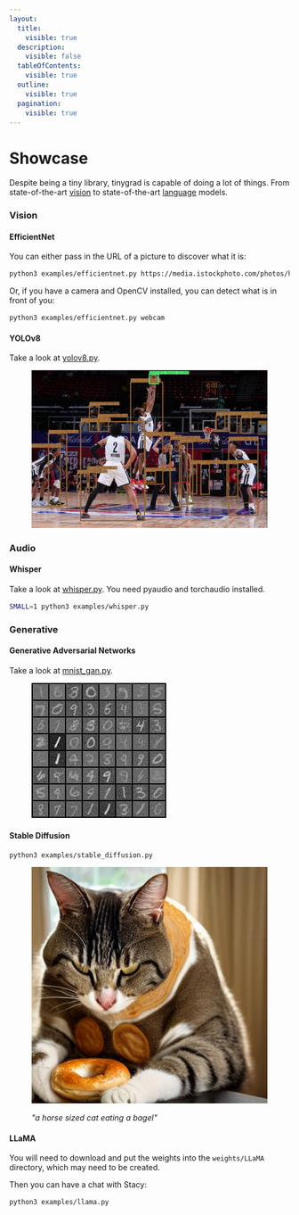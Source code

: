 ```yaml
---
layout:
  title:
    visible: true
  description:
    visible: false
  tableOfContents:
    visible: true
  outline:
    visible: true
  pagination:
    visible: true
---
```


# Showcase

Despite being a tiny library, tinygrad is capable of doing a lot of things. From state-of-the-art [vision](https://arxiv.org/abs/1905.11946) to state-of-the-art [language](https://arxiv.org/abs/1706.03762) models.

### Vision

#### EfficientNet

You can either pass in the URL of a picture to discover what it is:

```bash
python3 examples/efficientnet.py https://media.istockphoto.com/photos/hen-picture-id831791190
```

Or, if you have a camera and OpenCV installed, you can detect what is in front of you:

```bash
python3 examples/efficientnet.py webcam
```

#### YOLOv8

Take a look at [yolov8.py](https://github.com/geohot/tinygrad/blob/master/examples/yolov8.py).

<figure><img src=".gitbook/assets/yolov8_showcase_image (1).png" alt=""><figcaption></figcaption></figure>

### Audio

#### Whisper

Take a look at [whisper.py](https://github.com/geohot/tinygrad/blob/master/examples/whisper.py). You need pyaudio and torchaudio installed.

```bash
SMALL=1 python3 examples/whisper.py
```

### Generative

#### Generative Adversarial Networks

Take a look at [mnist\_gan.py](https://github.com/geohot/tinygrad/blob/master/examples/mnist\_gan.py).

<figure><img src=".gitbook/assets/mnist_by_tinygrad.jpg" alt=""><figcaption></figcaption></figure>

#### Stable Diffusion

```
python3 examples/stable_diffusion.py
```

<figure><img src=".gitbook/assets/stable_diffusion_by_tinygrad.jpg" alt=""><figcaption><p><em>"a horse sized cat eating a bagel"</em></p></figcaption></figure>

#### LLaMA

You will need to download and put the weights into the `weights/LLaMA` directory, which may need to be created.

Then you can have a chat with Stacy:

```
python3 examples/llama.py
```
